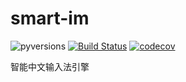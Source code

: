 # smart-im
![pyversions](https://img.shields.io/badge/python-2.7,3.3,3.4,3.5,3.6-blue.svg?style=flat)
[![Build Status](https://travis-ci.org/tenfyzhong/smart-im.svg?branch=master)](https://travis-ci.org/tenfyzhong/smart-im)
[![codecov](https://codecov.io/gh/tenfyzhong/smart-im/branch/master/graph/badge.svg)](https://codecov.io/gh/tenfyzhong/smart-im)

智能中文输入法引擎
